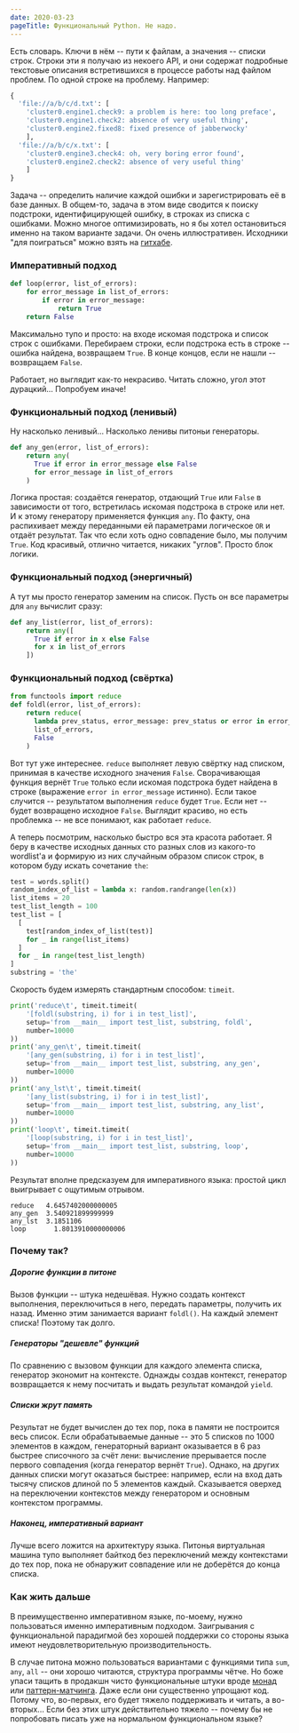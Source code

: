 ```yaml
---
date: 2020-03-23
pageTitle: Функциональный Python. Не надо.
---
```

Есть словарь. Ключи в нём -- пути к файлам, а значения -- списки строк. Строки эти я получаю из некоего API, и они содержат подробные текстовые описания встретившихся в процессе работы над файлом проблем. По одной строке на проблему. Например:

```python
{
  'file://a/b/c/d.txt': [
    'cluster0.engine1.check9: a problem is here: too long preface',
    'cluster0.engine1.check2: absence of very useful thing',
    'cluster0.engine2.fixed8: fixed presence of jabberwocky'
    ],
  'file://a/b/c/x.txt': [
    'cluster0.engine3.check4: oh, very boring error found',
    'cluster0.engine2.check2: absence of very useful thing'
    ]
}
```

Задача -- определить наличие каждой ошибки и зарегистрировать её в базе данных. В общем-то, задача в этом виде сводится к поиску подстроки, идентифицирующей ошибку, в строках из списка с ошибками. Можно многое оптимизировать, но я бы хотел остановиться именно на таком варианте задачи. Он очень иллюстративен. Исходники "для поиграться" можно взять на [гитхабе](https://github.com/zmej-serow/imperative_vs_functional_python).

### Императивный подход

```python
def loop(error, list_of_errors):
    for error_message in list_of_errors:
        if error in error_message:
            return True
    return False
```

Максимально тупо и просто: на входе искомая подстрока и список строк с ошибками. Перебираем строки, если подстрока есть в строке -- ошибка найдена, возвращаем `True`. В конце концов, если не нашли -- возвращаем `False`.

Работает, но выглядит как-то некрасиво. Читать сложно, угол этот дурацкий... Попробуем иначе!

### Функциональный подход (ленивый)

Ну насколько ленивый... Насколько ленивы питоньи генераторы.

```python
def any_gen(error, list_of_errors):
    return any(
      True if error in error_message else False
      for error_message in list_of_errors
    )
```

Логика простая: создаётся генератор, отдающий `True` или `False` в зависимости от того, встретилась искомая подстрока в строке или нет. И к этому генератору применяется функция `any`. По факту, она распихивает между переданными ей параметрами логическое `OR` и отдаёт результат. Так что если хоть одно совпадение было, мы получим `True`. Код красивый, отлично читается, никаких "углов". Просто блок логики.

### Функциональный подход (энергичный)

А тут мы просто генератор заменим на список. Пусть он все параметры для `any` вычислит сразу:

```python
def any_list(error, list_of_errors):
    return any([
      True if error in x else False
      for x in list_of_errors
    ])
```

### Функциональный подход (свёртка)

```python
from functools import reduce
def foldl(error, list_of_errors):
    return reduce(
      lambda prev_status, error_message: prev_status or error in error_message,
      list_of_errors,
      False
    )
```

Вот тут уже интереснее. `reduce` выполняет левую свёртку над списком, принимая в качестве исходного значения `False`. Сворачивающая функция вернёт `True` только если искомая подстрока будет найдена в строке (выражение `error in error_message` истинно). Если такое случится -- результатом выполнения `reduce` будет `True`. Если нет -- будет возвращено исходное `False`. Выглядит красиво, но есть проблемка -- не все понимают, как работает `reduce`.

А теперь посмотрим, насколько быстро вся эта красота работает. Я беру в качестве исходных данных сто разных слов из 
какого-то wordlist'а и формирую из них случайным образом список строк, в котором буду искать сочетание `the`:

```python
test = words.split()
random_index_of_list = lambda x: random.randrange(len(x))
list_items = 20
test_list_length = 100
test_list = [
  [
    test[random_index_of_list(test)]
    for _ in range(list_items)
  ]
  for _ in range(test_list_length)
]
substring = 'the'
```

Скорость будем измерять стандартным способом: `timeit`.

```python
print('reduce\t', timeit.timeit(
    '[foldl(substring, i) for i in test_list]',
    setup='from __main__ import test_list, substring, foldl',
    number=10000
))
print('any_gen\t', timeit.timeit(
    '[any_gen(substring, i) for i in test_list]',
    setup='from __main__ import test_list, substring, any_gen',
    number=10000
))
print('any_lst\t', timeit.timeit(
    '[any_list(substring, i) for i in test_list]',
    setup='from __main__ import test_list, substring, any_list',
    number=10000
))
print('loop\t', timeit.timeit(
    '[loop(substring, i) for i in test_list]',
    setup='from __main__ import test_list, substring, loop',
    number=10000
))
```

Результат вполне предсказуем для императивного языка: простой цикл выигрывает с ощутимым отрывом.

```
reduce	 4.6457402000000005
any_gen	 3.540921899999999
any_lst	 3.1851106
loop	   1.8013910000000006
```

### Почему так?

##### Дорогие функции в питоне

Вызов функции -- штука недешёвая. Нужно создать контекст выполнения, переключиться в него, передать параметры, получить их назад. Именно этим занимается вариант `foldl()`. На каждый элемент списка! Поэтому так долго.

##### Генераторы "дешевле" функций

По сравнению с вызовом функции для каждого элемента списка, генератор экономит на контексте. Однажды создав контекст, генератор возвращается к нему посчитать и выдать результат командой `yield`.

##### Списки жрут память

Результат не будет вычислен до тех пор, пока в памяти не построится весь список. Если обрабатываемые данные -- это 5 списков по 1000 элементов в каждом, генераторный вариант оказывается в 6 раз быстрее списочного за счёт лени: вычисление прерывается после первого совпадения (когда генератор вернёт `True`). Однако, на других данных списки могут оказаться быстрее: например, если на вход дать тысячу списков длиной по 5 элементов каждый. Сказывается оверхед на переключении контекстов между генератором и основным контекстом программы.

##### Наконец, императивный вариант

Лучше всего ложится на архитектуру языка. Питонья виртуальная машина тупо выполняет байткод без переключений между контекстами до тех пор, пока не обнаружит совпадение или не доберётся до конца списка.

### Как жить дальше

В преимущественно императивном языке, по-моему, нужно пользоваться именно императивным подходом. Заигрывания с функциональной парадигмой без хорошей поддержки со стороны языка имеют неудовлетворительную производительность.

В случае питона можно пользоваться вариантами с функциями типа `sum`, `any`, `all` -- они хорошо читаются, структура программы чётче. Но боже упаси тащить в продакшн чисто функциональные штуки вроде [монад](https://pypi.org/project/PyMonad/) или [паттерн-матчинга](https://pypi.org/project/patternmatching/). Даже если они существенно упрощают код. Потому что, во-первых, его будет тяжело поддерживать и читать, а во-вторых... Если без этих штук действительно тяжело -- почему бы не попробовать писать уже на нормальном функциональном языке?
